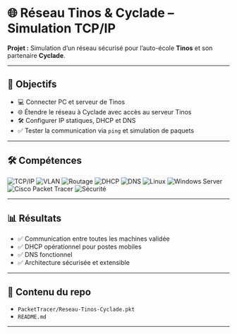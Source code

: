 # 🌐 Réseau Tinos & Cyclade – Simulation TCP/IP

**Projet :** Simulation d’un réseau sécurisé pour l’auto-école **Tinos** et son partenaire **Cyclade**.  

---

## 🎯 Objectifs
- 💻 Connecter PC et serveur de Tinos  
- 🌐 Étendre le réseau à Cyclade avec accès au serveur Tinos  
- 🛠 Configurer IP statiques, DHCP et DNS  
- ✅ Tester la communication via `ping` et simulation de paquets  

---

## 🛠 Compétences
![TCP/IP](https://img.shields.io/badge/TCP-IP-blue) ![VLAN](https://img.shields.io/badge/VLAN-lightgrey) ![Routage](https://img.shields.io/badge/Routage-orange) ![DHCP](https://img.shields.io/badge/DHCP-green) ![DNS](https://img.shields.io/badge/DNS-yellow) ![Linux](https://img.shields.io/badge/Linux-red) ![Windows Server](https://img.shields.io/badge/Windows_Server-blueviolet) ![Cisco Packet Tracer](https://img.shields.io/badge/Cisco_PacketTracer-lightblue) ![Sécurité](https://img.shields.io/badge/Sécurité-darkred)  

---

## 📊 Résultats
- ✅ Communication entre toutes les machines validée  
- ✅ DHCP opérationnel pour postes mobiles  
- ✅ DNS fonctionnel  
- ✅ Architecture sécurisée et extensible  

---

## 📂 Contenu du repo
- `PacketTracer/Reseau-Tinos-Cyclade.pkt`  
- `README.md` 

---

